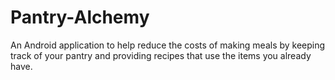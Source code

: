 # Pantry-Alchemy
An Android application to help reduce the costs of making meals by keeping track of your pantry and providing recipes that use the items you already have. 
